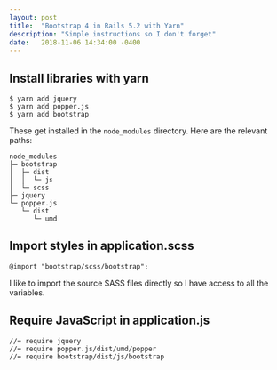 ```yaml
---
layout: post
title:  "Bootstrap 4 in Rails 5.2 with Yarn"
description: "Simple instructions so I don't forget"
date:   2018-11-06 14:34:00 -0400
---
```


## Install libraries with yarn

```
$ yarn add jquery
$ yarn add popper.js
$ yarn add bootstrap
```

These get installed in the `node_modules` directory. Here are the relevant paths:

```
node_modules
├─ bootstrap
│  ├─ dist
│  │  └─ js
│  └─ scss
├─ jquery
└─ popper.js
   └─ dist
      └─ umd
```

## Import styles in application.scss

```
@import "bootstrap/scss/bootstrap";
```

I like to import the source SASS files directly so I have access to all the variables.

## Require JavaScript in application.js

```
//= require jquery
//= require popper.js/dist/umd/popper
//= require bootstrap/dist/js/bootstrap
```
